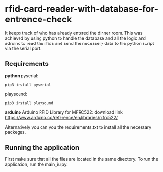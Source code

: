 # rfid-card-reader-with-database-for-entrence-check

It keeps track of who has already entered the dinner room. This was achieved by using python to handle the database and all the logic and adruino to read the rfids and send the necessery data to the python script via the serial port.

## Requirements

__python__
pyserial:
```sh
pip3 install pyserial
```
playsound:
```sh
pip3 install playsound
```

__arduino__
Arduino RFID Library for MFRC522:
download link: https://www.arduino.cc/reference/en/libraries/mfrc522/
 
Alternatively you can you the requirements.txt to install all the necessary packeges.

## Running the application
First make sure that all the files are located in the same directory.
To run the application, run the main_iu.py.
